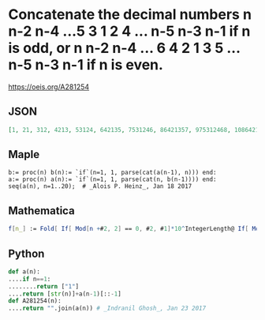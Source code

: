 # Concatenate the decimal numbers n n\-2 n\-4 \.\.\.5 3 1 2 4 \.\.\. n\-5 n\-3 n\-1 if n is odd, or n n\-2 n\-4 \.\.\. 6 4 2 1 3 5 \.\.\. n\-5 n\-3 n\-1 if n is even\.
https://oeis.org/A281254
## JSON
```JSON
[1, 21, 312, 4213, 53124, 642135, 7531246, 86421357, 975312468, 10864213579, 1197531246810, 121086421357911, 13119753124681012, 1412108642135791113, 151311975312468101214, 16141210864213579111315, 1715131197531246810121416]
```
## Maple
```Maple
b:= proc(n) b(n):= `if`(n=1, 1, parse(cat(a(n-1), n))) end:
a:= proc(n) a(n):= `if`(n=1, 1, parse(cat(n, b(n-1)))) end:
seq(a(n), n=1..20);  # _Alois P. Heinz_, Jan 18 2017
```
## Mathematica
```Mathematica
f[n_] := Fold[ If[ Mod[n +#2, 2] == 0, #2, #1]*10^IntegerLength@ If[ Mod[n +#2, 2] == 0, #1, #2] +If[ Mod[n +#2, 2] == 1, #2, #1] &, 0, Range@ n]; Array[f, 17]
```
## Python
```Python
def a(n):
....if n==1:
........return ["1"]
....return [str(n)]+a(n-1)[::-1]
def A281254(n):
....return "".join(a(n)) # _Indranil Ghosh_, Jan 23 2017
```
